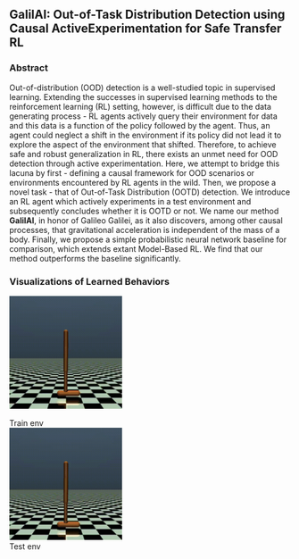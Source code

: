 ## GalilAI: Out-of-Task Distribution Detection using Causal ActiveExperimentation for Safe Transfer RL

### Abstract
Out-of-distribution (OOD) detection is a well-studied topic in supervised learning. Extending the successes in supervised learning methods to the reinforcement learning (RL) setting, however, is difficult due to the data generating process - RL agents actively query their environment for data and this data is a function of the policy followed by the agent. Thus, an agent could neglect a shift in the environment if its policy did not lead it to explore the aspect of the environment that shifted. Therefore, to achieve safe and robust generalization in RL, there exists an unmet need for OOD detection through active experimentation. Here, we attempt to bridge this lacuna by first - defining a causal framework for OOD scenarios or environments encountered by RL agents in the wild. Then, we propose a novel task - that of Out-of-Task Distribution (OOTD) detection. We introduce an RL agent which actively experiments in a test environment and subsequently concludes whether it is OOTD or not. We name our method **GalilAI**, in honor of Galileo Galilei, as it also discovers, among other causal processes, that gravitational acceleration is independent of the mass of a body. Finally, we propose a simple probabilistic neural network baseline for comparison, which extends extant Model-Based RL. We find that our method outperforms the baseline significantly. 

### Visualizations of Learned Behaviors

<p float="middle">
  <img src="/data/behaviors/hopper-gravity/hopper-mass1.20-gravity-15.7-trainEnv-true-measureFall.gif" width="40%" />
  <figcaption>Train env</figcaption>
  <img src="/data/behaviors/hopper-gravity/hopper-mass1.20-gravity-15.7-testEnv-true-measureFall.gif" width="40%" />
  <figcaption>Test env</figcaption>
</p>

